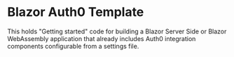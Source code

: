 # Blazor Auth0 Template
This holds "Getting started" code for building a Blazor Server Side or Blazor WebAssembly application that already includes Auth0 integration components configurable from a settings file.
